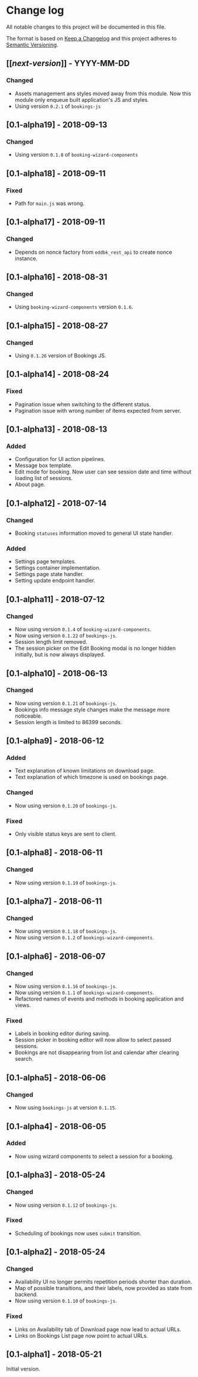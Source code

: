 # Change log
All notable changes to this project will be documented in this file.

The format is based on [Keep a Changelog](http://keepachangelog.com/)
and this project adheres to [Semantic Versioning](http://semver.org/).

## [[*next-version*]] - YYYY-MM-DD
### Changed
- Assets management ans styles moved away from this module. Now this module only enqueue built application's JS and styles.
- Using version `0.2.1` of `bookings-js`

## [0.1-alpha19] - 2018-09-13
### Changed
- Using version `0.1.8` of `booking-wizard-components`

## [0.1-alpha18] - 2018-09-11
### Fixed
- Path for `main.js` was wrong.

## [0.1-alpha17] - 2018-09-11
### Changed
- Depends on nonce factory from `eddbk_rest_api` to create nonce instance.

## [0.1-alpha16] - 2018-08-31
### Changed
- Using `booking-wizard-components` version `0.1.6`.

## [0.1-alpha15] - 2018-08-27
### Changed
- Using `0.1.26` version of Bookings JS.

## [0.1-alpha14] - 2018-08-24
### Fixed
- Pagination issue when switching to the different status.
- Pagination issue with wrong number of items expected from server.

## [0.1-alpha13] - 2018-08-13
### Added
- Configuration for UI action pipelines.
- Message box template.
- Edit mode for booking. Now user can see session date and time without loading list of sessions.
- About page.

## [0.1-alpha12] - 2018-07-14
### Changed
- Booking `statuses` information moved to general UI state handler.

### Added
- Settings page templates.
- Settings container implementation.
- Settings page state handler.
- Setting update endpoint handler.

## [0.1-alpha11] - 2018-07-12
### Changed
- Now using version `0.1.4` of `booking-wizard-components`.
- Now using version `0.1.22` of `bookings-js`.
- Session length limit removed.
- The session picker on the Edit Booking modal is no longer hidden initially, but is now always displayed.

## [0.1-alpha10] - 2018-06-13
### Changed
- Now using version `0.1.21` of `bookings-js`.
- Bookings info message style changes make the message more noticeable.
- Session length is limited to 86399 seconds.

## [0.1-alpha9] - 2018-06-12
### Added
- Text explanation of known limitations on download page.
- Text explanation of which timezone is used on bookings page.

### Changed
- Now using version `0.1.20` of `bookings-js`.

### Fixed
- Only visible status keys are sent to client.

## [0.1-alpha8] - 2018-06-11
### Changed
- Now using version `0.1.19` of `bookings-js`.

## [0.1-alpha7] - 2018-06-11
### Changed
- Now using version `0.1.18` of `bookings-js`.
- Now using version `0.1.2` of `bookings-wizard-components`.

## [0.1-alpha6] - 2018-06-07
### Changed
- Now using version `0.1.16` of `bookings-js`.
- Now using version `0.1.1` of `bookings-wizard-components`.
- Refactored names of events and methods in booking application and views.

### Fixed
- Labels in booking editor during saving.
- Session picker in booking editor will now allow to select passed sessions.
- Bookings are not disappearing from list and calendar after clearing search.

## [0.1-alpha5] - 2018-06-06
### Changed
- Now using `bookings-js` at version `0.1.15`.

## [0.1-alpha4] - 2018-06-05
### Added
- Now using wizard components to select a session for a booking.

## [0.1-alpha3] - 2018-05-24
### Changed
- Now using version `0.1.12` of `bookings-js`.

### Fixed
- Scheduling of bookings now uses `submit` transition.

## [0.1-alpha2] - 2018-05-24
### Changed
- Availability UI no longer permits repetition periods shorter than duration.
- Map of possible transitions, and their labels, now provided as state from backend.
- Now using version `0.1.10` of `bookings-js`.

### Fixed
- Links on Availability tab of Download page now lead to actual URLs.
- Links on Bookings List page now point to actual URLs.

## [0.1-alpha1] - 2018-05-21
Initial version.
